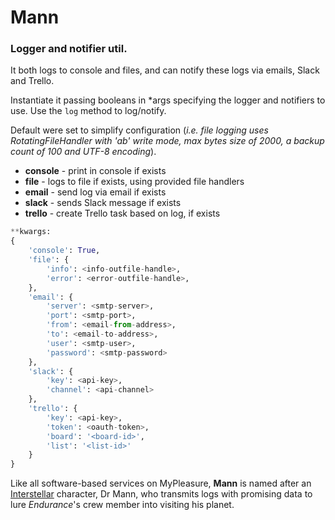 Mann
====

### Logger and notifier util.

It both logs to console and files, and can notify these logs via emails, Slack and Trello.

Instantiate it passing booleans in *args specifying
the logger and notifiers to use.
Use the `log` method to log/notify.

Default were set to simplify configuration (_i.e. file logging uses RotatingFileHandler with 'ab' write mode,
max bytes size of 2000, a backup count of 100 and UTF-8 encoding_).

- **console** - print in console if exists
- **file**    - logs to file if exists, using provided file handlers
- **email**   - send log via email if exists
- **slack**   - sends Slack message if exists
- **trello**  - create Trello task based on log, if exists

```python
**kwargs:
{
    'console': True,
    'file': {
        'info': <info-outfile-handle>,
        'error': <error-outfile-handle>,
    },
    'email': {
        'server': <smtp-server>,
        'port': <smtp-port>,
        'from': <email-from-address>,
        'to': <email-to-address>,
        'user': <smtp-user>,
        'password': <smtp-password>
    },
    'slack': {
        'key': <api-key>,
        'channel': <api-channel>
    },
    'trello': {
        'key': <api-key>,
        'token': <oauth-token>,
        'board': '<board-id>',
        'list': '<list-id>'
    }
}
```

Like all software-based services on MyPleasure, **Mann** is named after
an [Interstellar](https://en.wikipedia.org/wiki/Interstellar_(film))
character, Dr Mann, who transmits logs with promising data to lure
 _Endurance_'s crew member into visiting his planet.
